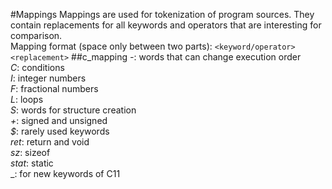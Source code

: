 #Mappings
Mappings are used for tokenization of program sources. They contain replacements for all keywords and operators 
that are interesting for comparison.</br>
Mapping format (space only between two parts): ```<keyword/operator> <replacement>```
##c_mapping
_-_: words that can change execution order</br>
_C_: conditions</br>
_I_: integer numbers</br>
_F_: fractional numbers</br>
_L_: loops</br>
_S_: words for structure creation</br>
_+_: signed and unsigned</br>
_$_: rarely used keywords</br>
_ret_: return and void</br>
_sz_: sizeof</br>
_stat_: static</br>
_: for new keywords of C11</br>